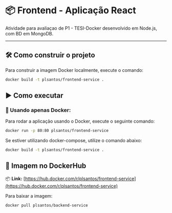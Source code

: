 # 📦 Frontend - Aplicação React

Atividade para avaliaçao de P1 - TESI-Docker desenvolvido em Node.js, com BD em MongoDB.

---

## 🛠 Como construir o projeto

Para construir a imagem Docker localmente, execute o comando:

```bash
docker build -t plsantos/frontend-service .
```

## ▶️ Como executar

### 🔹 Usando apenas Docker:

Para rodar a aplicação usando o Docker, execute o seguinte comando:

```bash
docker run -p 80:80 plsantos/frontend-service
```

Se estiver utilizando docker-compose, utilize o comando abaixo:

```bash
docker build -t plsantos/frontend-service .
```

## 🐳 Imagem no DockerHub

📦 **Link:** [https://hub.docker.com/r/plsantos/frontend-service](https://hub.docker.com/r/plsantos/frontend-service)

Para baixar a imagem:

```bash
docker pull plsantos/backend-service
```
